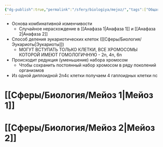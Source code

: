 ```yaml
---
{"dg-publish":true,"permalink":"/sfery/biologiya/mejoz/","tags":["Общаябиология"]}
---
```


- Основа комбинативной изменчивости
	- Случайное нерасхождение в [[Анафаза 1\|Анафаза 1]] и [[Анафаза 2\|Анафаза 2]]
- Способ деления эукариотических клеток ([[Сферы/Биология/Эукариоты\|Эукариоты]])
	- МОГУТ ВСТУПАТЬ ТОЛЬКО КЛЕТКИ, ВСЕ ХРОМОСОМЫ КОТОРОЙ ИМЕЮТ ГОМОЛОГИЧНУЮ - 2n, 4n, 6n
- Происходит редукция (уменьшение) набора хромосом
	- Чтобы сохранить постоянный набор хромосом в ряду поколений организмов 
- Из одной диплоидной 2n4c клетки получаем 4 гаплоидных клетки nc
# [[Сферы/Биология/Мейоз 1\|Мейоз 1]]
# [[Сферы/Биология/Мейоз 2\|Мейоз 2]] 
